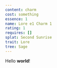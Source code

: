 ```yaml
---
content: charm
cost: something
essence: 1
name: Lore e1 Charm 1
rating: 1
requires: []
splat: Second Sunrise
trait: Lore
tree: Sage
---
```


Hello **world**!
